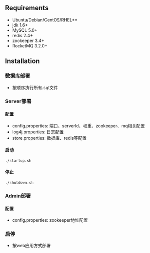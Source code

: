 ## Requirements

- Ubuntu/Debian/CentOS/RHEL**
- jdk 1.6+
- MySQL 5.0+
- redis 2.4+
- zookeeper 3.4+
- RocketMQ 3.2.0+

## Installation

### 数据库部署
- 按顺序执行所有.sql文件

### Server部署
#### 配置
- config.properties: 端口、serverId、权重、zookeeper、mq相关配置
- log4j.properties: 日志配置
- store.properties: 数据库、redis等配置

#### 启动
    ./startup.sh

#### 停止
    ./shutdown.sh

### Admin部署
#### 配置
- config.properties: zookeeper地址配置

### 启停
- 按web应用方式部署
